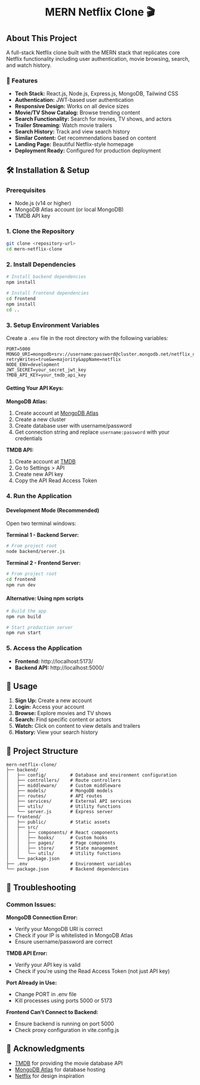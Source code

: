 <h1 align="center">MERN Netflix Clone 🎬</h1>



## About This Project

A full-stack Netflix clone built with the MERN stack that replicates core Netflix functionality including user authentication, movie browsing, search, and watch history.

### 🚀 Features

-    **Tech Stack:** React.js, Node.js, Express.js, MongoDB, Tailwind CSS
-    **Authentication:** JWT-based user authentication
-    **Responsive Design:** Works on all device sizes
-    **Movie/TV Show Catalog:** Browse trending content
-    **Search Functionality:** Search for movies, TV shows, and actors
-    **Trailer Streaming:** Watch movie trailers
-    **Search History:** Track and view search history
-    **Similar Content:** Get recommendations based on content
-    **Landing Page:** Beautiful Netflix-style homepage
-    **Deployment Ready:** Configured for production deployment

## 🛠️ Installation & Setup

### Prerequisites
- Node.js (v14 or higher)
- MongoDB Atlas account (or local MongoDB)
- TMDB API key

### 1. Clone the Repository
```bash
git clone <repository-url>
cd mern-netflix-clone
```

### 2. Install Dependencies
```bash
# Install backend dependencies
npm install

# Install frontend dependencies
cd frontend
npm install
cd ..
```

### 3. Setup Environment Variables

Create a `.env` file in the root directory with the following variables:

```env
PORT=5000
MONGO_URI=mongodb+srv://username:password@cluster.mongodb.net/netflix_db?retryWrites=true&w=majority&appName=netflix
NODE_ENV=development
JWT_SECRET=your_secret_jwt_key
TMDB_API_KEY=your_tmdb_api_key
```


#### Getting Your API Keys:

**MongoDB Atlas:**
1. Create account at [MongoDB Atlas](https://www.mongodb.com/atlas)
2. Create a new cluster
3. Create database user with username/password
4. Get connection string and replace `username:password` with your credentials

**TMDB API:**
1. Create account at [TMDB](https://www.themoviedb.org/)
2. Go to Settings > API
3. Create new API key
4. Copy the API Read Access Token

### 4. Run the Application

#### Development Mode (Recommended)
Open two terminal windows:

**Terminal 1 - Backend Server:**
```bash
# From project root
node backend/server.js
```

**Terminal 2 - Frontend Server:**
```bash
# From project root
cd frontend
npm run dev
```

#### Alternative: Using npm scripts
```bash
# Build the app
npm run build

# Start production server
npm run start
```

### 5. Access the Application

- **Frontend:** http://localhost:5173/
- **Backend API:** http://localhost:5000/

## 🎯 Usage

1. **Sign Up:** Create a new account
2. **Login:** Access your account
3. **Browse:** Explore movies and TV shows
4. **Search:** Find specific content or actors
5. **Watch:** Click on content to view details and trailers
6. **History:** View your search history

## 📁 Project Structure

```
mern-netflix-clone/
├── backend/
│   ├── config/         # Database and environment configuration
│   ├── controllers/    # Route controllers
│   ├── middleware/     # Custom middleware
│   ├── models/         # MongoDB models
│   ├── routes/         # API routes
│   ├── services/       # External API services
│   ├── utils/          # Utility functions
│   └── server.js       # Express server
├── frontend/
│   ├── public/         # Static assets
│   ├── src/
│   │   ├── components/ # React components
│   │   ├── hooks/      # Custom hooks
│   │   ├── pages/      # Page components
│   │   ├── store/      # State management
│   │   └── utils/      # Utility functions
│   └── package.json
├── .env                # Environment variables
└── package.json        # Backend dependencies
```

## 🚨 Troubleshooting

### Common Issues:

**MongoDB Connection Error:**
- Verify your MongoDB URI is correct
- Check if your IP is whitelisted in MongoDB Atlas
- Ensure username/password are correct

**TMDB API Error:**
- Verify your API key is valid
- Check if you're using the Read Access Token (not just API key)

**Port Already in Use:**
- Change PORT in .env file
- Kill processes using ports 5000 or 5173

**Frontend Can't Connect to Backend:**
- Ensure backend is running on port 5000
- Check proxy configuration in vite.config.js



## 🙏 Acknowledgments
- [TMDB](https://www.themoviedb.org/) for providing the movie database API
- [MongoDB Atlas](https://www.mongodb.com/atlas) for database hosting
- [Netflix](https://netflix.com) for design inspiration

